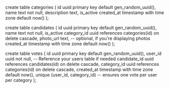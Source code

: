 create table categories (
  id uuid primary key default gen_random_uuid(),
  name text not null,
  description text,
is_active
   created_at timestamp with time zone default now() ); 

create table candidates (
  id uuid primary key default gen_random_uuid(),
  name text not null,
is_active
  category_id uuid references categories(id) on delete cascade,
  photo_url text,  -- optional, if you're displaying photos
  created_at timestamp with time zone default now()
);

create table votes (
  id uuid primary key default gen_random_uuid(),
  user_id uuid not null,  -- Reference your users table if needed
  candidate_id uuid references candidates(id) on delete cascade,
  category_id uuid references categories(id) on delete cascade,
  created_at timestamp with time zone default now(),
  unique (user_id, category_id) -- ensures one vote per user per category
);